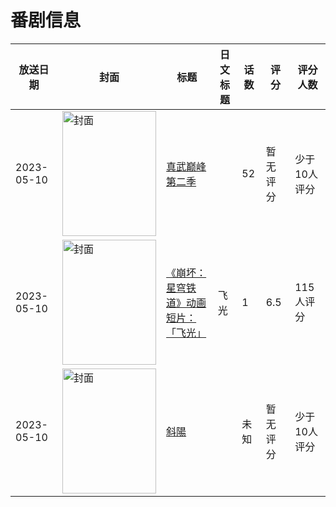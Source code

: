 # 番剧信息

|放送日期|封面|标题|日文标题|话数|评分|评分人数|
|---|---|---|---|---|---|---|
|2023-05-10|<img src="//lain.bgm.tv/pic/cover/c/d6/cd/403736_jBm1V.jpg" alt="封面" style="width:150px;height:200px;object-fit:cover;">|[真武巅峰 第二季](https://bangumi.tv/subject/403736)||52|暂无评分|少于10人评分|
|2023-05-10|<img src="//lain.bgm.tv/pic/cover/c/ef/50/434882_ml4sl.jpg" alt="封面" style="width:150px;height:200px;object-fit:cover;">|[《崩坏：星穹铁道》动画短片：「飞光」](https://bangumi.tv/subject/434882)|飞光|1|6.5|115人评分|
|2023-05-10|<img src="//lain.bgm.tv/pic/cover/c/70/25/505781_eJEjs.jpg" alt="封面" style="width:150px;height:200px;object-fit:cover;">|[斜陽](https://bangumi.tv/subject/505781)||未知|暂无评分|少于10人评分|
